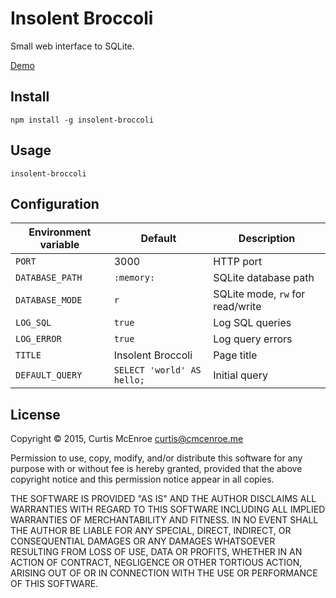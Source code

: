 # Insolent Broccoli

Small web interface to SQLite.

[Demo](http://insolent-broccoli.app.cmcenroe.me)

## Install

```
npm install -g insolent-broccoli
```

## Usage

```
insolent-broccoli
```

## Configuration

Environment variable | Default                    | Description
-------------------- | -------------------------- | -----------
`PORT`               | 3000                       | HTTP port
`DATABASE_PATH`      | `:memory:`                 | SQLite database path
`DATABASE_MODE`      | `r`                        | SQLite mode, `rw` for read/write
`LOG_SQL`            | `true`                     | Log SQL queries
`LOG_ERROR`          | `true`                     | Log query errors
`TITLE`              | Insolent Broccoli          | Page title
`DEFAULT_QUERY`      | `SELECT 'world' AS hello;` | Initial query

## License

Copyright © 2015, Curtis McEnroe <curtis@cmcenroe.me>

Permission to use, copy, modify, and/or distribute this software for any
purpose with or without fee is hereby granted, provided that the above
copyright notice and this permission notice appear in all copies.

THE SOFTWARE IS PROVIDED "AS IS" AND THE AUTHOR DISCLAIMS ALL WARRANTIES
WITH REGARD TO THIS SOFTWARE INCLUDING ALL IMPLIED WARRANTIES OF
MERCHANTABILITY AND FITNESS. IN NO EVENT SHALL THE AUTHOR BE LIABLE FOR
ANY SPECIAL, DIRECT, INDIRECT, OR CONSEQUENTIAL DAMAGES OR ANY DAMAGES
WHATSOEVER RESULTING FROM LOSS OF USE, DATA OR PROFITS, WHETHER IN AN
ACTION OF CONTRACT, NEGLIGENCE OR OTHER TORTIOUS ACTION, ARISING OUT OF
OR IN CONNECTION WITH THE USE OR PERFORMANCE OF THIS SOFTWARE.
